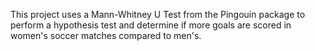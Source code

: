 This project uses a Mann-Whitney U Test from the Pingouin package to perform a hypothesis test and determine if more goals are scored in women's soccer matches compared to men's.